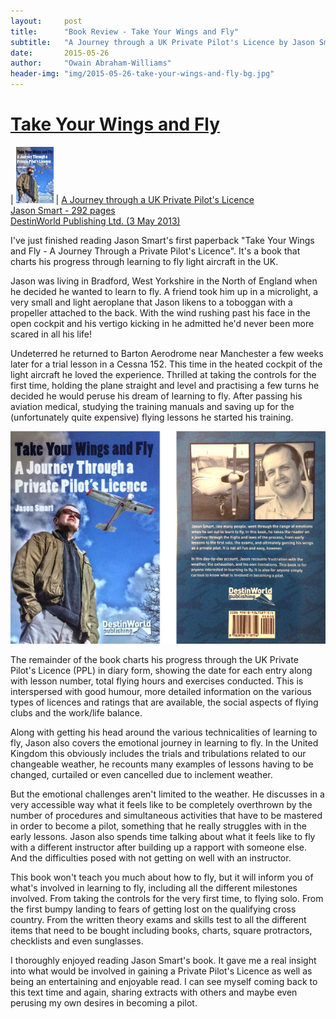 ```yaml
---
layout:     post
title:      "Book Review - Take Your Wings and Fly"
subtitle:   "A Journey through a UK Private Pilot's Licence by Jason Smart"
date:       2015-05-26
author:     "Owain Abraham-Williams"
header-img: "img/2015-05-26-take-your-wings-and-fly-bg.jpg"
---
```


[Take Your Wings and Fly](http://www.amazon.co.uk/Take-Your-Wings-Fly-Journey/dp/0956718752)
============================================================================================

| ![Take Your Wings and Fly book cover](/img/2015-05-26-take-your-wings-and-fly-thumb.jpg) | [A Journey through a UK Private Pilot's Licence<br />Jason Smart - 292 pages<br />DestinWorld Publishing Ltd. (3 May 2013)](http://www.amazon.co.uk/Take-Your-Wings-Fly-Journey/dp/0956718752)

I've just finished reading Jason Smart's first paperback "Take Your Wings and Fly - A Journey Through a Private Pilot's Licence". It's a book that charts his progress through learning to fly light aircraft in the UK.

Jason was living in Bradford, West Yorkshire in the North of England when he decided he wanted to learn to fly. A friend took him up in a microlight, a very small and light aeroplane that Jason likens to a toboggan with a propeller attached to the back. With the wind rushing past his face in the open cockpit and his vertigo kicking in he admitted he'd never been more scared in all his life!

Undeterred he returned to Barton Aerodrome near Manchester a few weeks later for a trial lesson in a Cessna 152. This time in the heated cockpit of the light aircraft he loved the experience. Thrilled at taking the controls for the first time, holding the plane straight and level and practising a few turns he decided he would peruse his dream of learning to fly. After passing his aviation medical, studying the training manuals and saving up for the (unfortunately quite expensive) flying lessons he started his training.

![Take Your Wings and Fly - A Journey through a UK Private Pilot's Licence by Jason Smart](/img/2015-05-26-take-your-wings-and-fly-01.jpg)

The remainder of the book charts his progress through the UK Private Pilot's Licence (PPL) in diary form, showing the date for each entry along with lesson number, total flying hours and exercises conducted. This is interspersed with good humour, more detailed information on the various types of licences and ratings that are available, the social aspects of flying clubs and the work/life balance.

Along with getting his head around the various technicalities of learning to fly, Jason also covers the emotional journey in learning to fly. In the United Kingdom this obviously includes the trials and tribulations related to our changeable weather, he recounts many examples of lessons having to be changed, curtailed or even cancelled due to inclement weather.

But the emotional challenges aren't limited to the weather. He discusses in a very accessible way what it feels like to be completely overthrown by the number of procedures and simultaneous activities that have to be mastered in order to become a pilot, something that he really struggles with in the early lessons. Jason also spends time talking about what it feels like to fly with a different instructor after building up a rapport with someone else. And the difficulties posed with not getting on well with an instructor.

This book won't teach you much about how to fly, but it will inform you of what's involved in learning to fly, including all the different milestones involved. From taking the controls for the very first time, to flying solo. From the first bumpy landing to fears of getting lost on the qualifying cross country. From the written theory exams and skills test to all the different items that need to be bought including books, charts, square protractors, checklists and even sunglasses.

I thoroughly enjoyed reading Jason Smart's book. It gave me a real insight into what would be involved in gaining a Private Pilot's Licence as well as being an entertaining and enjoyable read. I can see myself coming back to this text time and again, sharing extracts with others and maybe even perusing my own desires in becoming a pilot.
